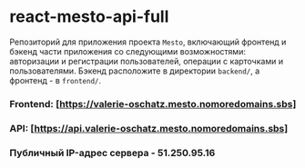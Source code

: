 # react-mesto-api-full
Репозиторий для приложения проекта `Mesto`, включающий фронтенд и бэкенд части приложения со следующими возможностями: авторизации и регистрации пользователей, операции с карточками и пользователями. Бэкенд расположите в директории `backend/`, а фронтенд - в `frontend/`. 
  
### Frontend: [https://valerie-oschatz.mesto.nomoredomains.sbs]

### API: [https://api.valerie-oschatz.mesto.nomoredomains.sbs]
### Публичный IP-адрес сервера - 51.250.95.16
